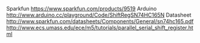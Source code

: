 Sparkfun https://www.sparkfun.com/products/9519
Arduino http://www.arduino.cc/playground/Code/ShiftRegSN74HC165N
Datasheet http://www.sparkfun.com/datasheets/Components/General/sn74hc165.pdf
http://www.ecs.umass.edu/ece/m5/tutorials/parallel_serial_shift_register.html

